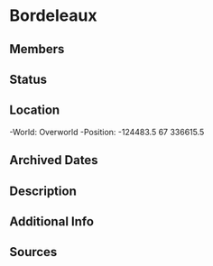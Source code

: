 # Bordeleaux

## Members

## Status

## Location
-World: Overworld
-Position: -124483.5 67 336615.5

## Archived Dates

## Description

## Additional Info

## Sources
